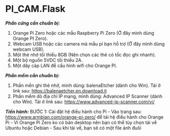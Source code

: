 # PI_CAM.Flask
***********************Phần cứng cần chuẩn bị:***********************
1. Orange Pi Zero hoặc các mẫu Raspberry Pi Zero (Ở đây mình dùng Orange PI Zero).
2. Webcam USB hoặc các camera mà mẫu pi bạn hỗ trợ (Ở đây mình dùng webcam USB).
3. Một thẻ nhớ tối thiểu 8GB (Nên chọn các thẻ có tốc đọc ghi nhanh).
4. Một bộ nguồn 5VDC tối thiếu 2A.
5. Một dây cáp LAN để cấu hình wifi cho Orange PI.

***********************Phần mềm cẩn chuẩn bị:***********************
1. Phần mền ghi thẻ nhớ, mình dùng: balenaEtcher (dành cho Win).
   Tải ở link sau: https://balenaetcher.en.download.it
2. Phần mềm dò địa chỉ IP mạng, mình dùng: Advanced IP Scanner (dành cho Win).
   Tải ở link sau: https://www.advanced-ip-scanner.com/vi/   

*****************************Tiến hành:*****************************
BƯỚC 1: Cài đặt hệ điều hành cho Pi
      - Vào trang sau: https://www.armbian.com/orange-pi-zero/  để tải hệ điều hành cho Orange Pi
      - Vì Orange Pi Zero ko có bản desktop nên bạn có thể tùy chọn tải về Ubuntu hoặc Debian 
      - Sau khi tải về, bạn sẽ có một file ảnh đuôi 
